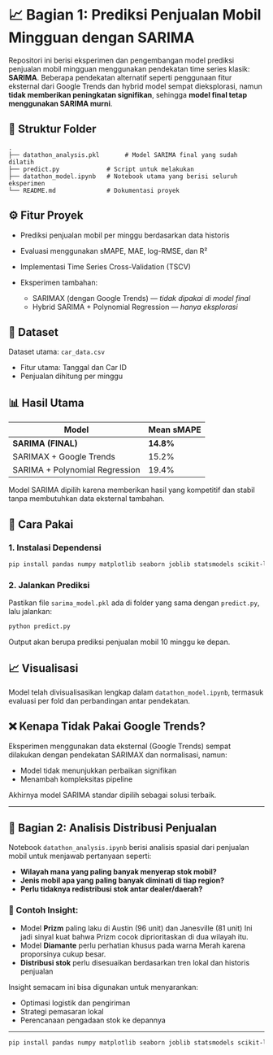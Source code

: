 # 📈 Bagian 1: Prediksi Penjualan Mobil Mingguan dengan SARIMA

Repositori ini berisi eksperimen dan pengembangan model prediksi penjualan mobil mingguan menggunakan pendekatan time series klasik: **SARIMA**. Beberapa pendekatan alternatif seperti penggunaan fitur eksternal dari Google Trends dan hybrid model sempat dieksplorasi, namun **tidak memberikan peningkatan signifikan**, sehingga **model final tetap menggunakan SARIMA murni**.

## 📂 Struktur Folder

```
.
├── datathon_analysis.pkl       # Model SARIMA final yang sudah dilatih
├── predict.py             # Script untuk melakukan
├── datathon_model.ipynb   # Notebook utama yang berisi seluruh eksperimen
└── README.md              # Dokumentasi proyek
```

## ⚙️ Fitur Proyek

* Prediksi penjualan mobil per minggu berdasarkan data historis
* Evaluasi menggunakan sMAPE, MAE, log-RMSE, dan R²
* Implementasi Time Series Cross-Validation (TSCV)
* Eksperimen tambahan:

  * SARIMAX (dengan Google Trends) — *tidak dipakai di model final*
  * Hybrid SARIMA + Polynomial Regression — *hanya eksplorasi*

## 🧪 Dataset

Dataset utama: `car_data.csv`

* Fitur utama: Tanggal dan Car ID
* Penjualan dihitung per minggu

## 📊 Hasil Utama

| Model                          | Mean sMAPE  |
| ------------------------------ | ----------- |
| **SARIMA (FINAL)**             | **14.8%** |
| SARIMAX + Google Trends        | 15.2%     |
| SARIMA + Polynomial Regression | 19.4%    |

Model SARIMA dipilih karena memberikan hasil yang kompetitif dan stabil tanpa membutuhkan data eksternal tambahan.

## 🧠 Cara Pakai

### 1. Instalasi Dependensi

```bash
pip install pandas numpy matplotlib seaborn joblib statsmodels scikit-learn
```

### 2. Jalankan Prediksi

Pastikan file `sarima_model.pkl` ada di folder yang sama dengan `predict.py`, lalu jalankan:

```bash
python predict.py
```

Output akan berupa prediksi penjualan mobil 10 minggu ke depan.

## 📈 Visualisasi

Model telah divisualisasikan lengkap dalam `datathon_model.ipynb`, termasuk evaluasi per fold dan perbandingan antar pendekatan.

## ❌ Kenapa Tidak Pakai Google Trends?

Eksperimen menggunakan data eksternal (Google Trends) sempat dilakukan dengan pendekatan SARIMAX dan normalisasi, namun:

* Model tidak menunjukkan perbaikan signifikan
* Menambah kompleksitas pipeline

Akhirnya model SARIMA standar dipilih sebagai solusi terbaik.


---

## 🧠 Bagian 2: Analisis Distribusi Penjualan

Notebook `datathon_analysis.ipynb` berisi analisis spasial dari penjualan mobil untuk menjawab pertanyaan seperti:

* **Wilayah mana yang paling banyak menyerap stok mobil?**
* **Jenis mobil apa yang paling banyak diminati di tiap region?**
* **Perlu tidaknya redistribusi stok antar dealer/daerah?**

### 📍 Contoh Insight:

* Model **Prizm** paling laku di Austin (96 unit) dan Janesville (81 unit) Ini jadi sinyal kuat bahwa Prizm cocok diprioritaskan di dua wilayah itu.
* Model **Diamante** perlu perhatian khusus pada warna Merah karena proporsinya cukup besar.
* **Distribusi stok** perlu disesuaikan berdasarkan tren lokal dan historis penjualan

Insight semacam ini bisa digunakan untuk menyarankan:

* Optimasi logistik dan pengiriman
* Strategi pemasaran lokal
* Perencanaan pengadaan stok ke depannya

---

```bash
pip install pandas numpy matplotlib seaborn joblib statsmodels scikit-learn gender-guesser pytrends
```

